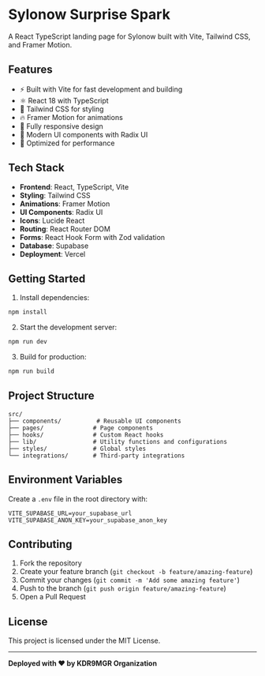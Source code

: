 # Sylonow Surprise Spark

A React TypeScript landing page for Sylonow built with Vite, Tailwind CSS, and Framer Motion.

## Features

- ⚡ Built with Vite for fast development and building
- ⚛️ React 18 with TypeScript
- 🎨 Tailwind CSS for styling
- 🔥 Framer Motion for animations
- 📱 Fully responsive design
- 🎯 Modern UI components with Radix UI
- 🚀 Optimized for performance

## Tech Stack

- **Frontend**: React, TypeScript, Vite
- **Styling**: Tailwind CSS
- **Animations**: Framer Motion
- **UI Components**: Radix UI
- **Icons**: Lucide React
- **Routing**: React Router DOM
- **Forms**: React Hook Form with Zod validation
- **Database**: Supabase
- **Deployment**: Vercel

## Getting Started

1. Install dependencies:
```bash
npm install
```

2. Start the development server:
```bash
npm run dev
```

3. Build for production:
```bash
npm run build
```

## Project Structure

```
src/
├── components/          # Reusable UI components
├── pages/              # Page components
├── hooks/              # Custom React hooks
├── lib/                # Utility functions and configurations
├── styles/             # Global styles
└── integrations/       # Third-party integrations
```

## Environment Variables

Create a `.env` file in the root directory with:

```
VITE_SUPABASE_URL=your_supabase_url
VITE_SUPABASE_ANON_KEY=your_supabase_anon_key
```

## Contributing

1. Fork the repository
2. Create your feature branch (`git checkout -b feature/amazing-feature`)
3. Commit your changes (`git commit -m 'Add some amazing feature'`)
4. Push to the branch (`git push origin feature/amazing-feature`)
5. Open a Pull Request

## License

This project is licensed under the MIT License.

---

**Deployed with ❤️ by KDR9MGR Organization**
